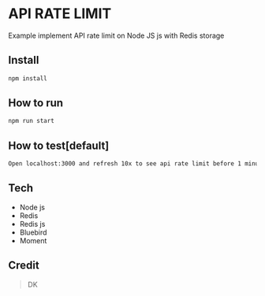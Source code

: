 # API RATE LIMIT
Example implement API rate limit on Node JS js with Redis storage

## Install
```bash
npm install
```

## How to run
```bash
npm run start
```

## How to test[default]
```bash
Open localhost:3000 and refresh 10x to see api rate limit before 1 minutes
```

## Tech
- Node js
- Redis
- Redis js
- Bluebird
- Moment

## Credit
> DK
